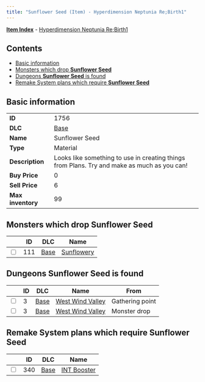 ```yaml
---
title: "Sunflower Seed (Item) - Hyperdimension Neptunia Re;Birth1"
---
```


[**Item Index**](/neptunia/rb1/item/index.html) - [Hyperdimension Neptunia Re;Birth1](/neptunia/rb1)

## Contents

- [Basic information](#basic-information)
- [Monsters which drop **Sunflower Seed**](#monsters-which-drop-sunflower-seed)
- [Dungeons **Sunflower Seed** is found](#dungeons-sunflower-seed-is-found)
- [Remake System plans which require **Sunflower Seed**](#remake-system-plans-which-require-sunflower-seed)

## Basic information

|   |   |
| -- | -- |
| **ID** | 1756 |
| **DLC** | [Base](/neptunia/rb1/dlc/1-base.html) |
| **Name** | Sunflower Seed |
| **Type** | Material |
| **Description** | Looks like something to use in creating things from Plans. Try and make as much as you can! |
| **Buy Price** | 0 |
| **Sell Price** | 6 |
| **Max inventory** | 99 |


## Monsters which drop **Sunflower Seed**

|    | ID | DLC | Name |
| -- | -- | --- | ---- |
| <input type="checkbox" id="rb1-monster-1-111" class="trackbox" /> | 111 | [Base](/neptunia/rb1/dlc/1-base.html) | [Sunflowery](/neptunia/rb1/monster/1-111-sunflowery.html) |


## Dungeons **Sunflower Seed** is found

|    | ID | DLC | Name | From |
| -- | -- | --- | ---- | ---- |
| <input type="checkbox" id="rb1-dungeon-1-3" class="trackbox" /> | 3 | [Base](/neptunia/rb1/dlc/1-base.html) | [West Wind Valley](/neptunia/rb1/dungeon/1-3-west-wind-valley.html) | Gathering point |
| <input type="checkbox" id="rb1-dungeon-1-3" class="trackbox" /> | 3 | [Base](/neptunia/rb1/dlc/1-base.html) | [West Wind Valley](/neptunia/rb1/dungeon/1-3-west-wind-valley.html) | Monster drop |


## Remake System plans which require **Sunflower Seed**

|    | ID | DLC | Name |
| -- | -- | --- | ---- |
| <input type="checkbox" id="rb1-quest-1-340" class="trackbox" /> | 340 | [Base](/neptunia/rb1/dlc/1-base.html) | [INT Booster](/neptunia/rb1/quest/1-340-int-booster.html) |
